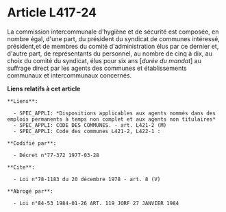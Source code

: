 # Article L417-24

La commission intercommunale d'hygiène et de sécurité est composée, en nombre égal, d'une part, du président du syndicat de
communes intéressé, président,et de membres du comité d'administration élus par ce dernier et, d'autre part, de représentants
du personnel, au nombre de cinq à dix, au choix du comité du syndicat, élus pour six ans [*durée du mandat*] au suffrage
direct par les agents des communes et établissements communaux et intercommunaux concernés.

**Liens relatifs à cet article**

	**Liens**:

	  - SPEC_APPLI: *Dispositions applicables aux agents nommés dans des emplois permanents à temps non complet et aux agents non titulaires*
	  - SPEC_APPLI: CODE DES COMMUNES. - art. L421-2 (M)
	  - SPEC_APPLI: Code des communes L421-2, L422-1 :

	**Codifié par**:

	  - Décret n°77-372 1977-03-28

	**Cite**:

	  - Loi n°78-1183 du 20 décembre 1978 - art. 8 (V)

	**Abrogé par**:

	  - Loi n°84-53 1984-01-26 ART. 119 JORF 27 JANVIER 1984
